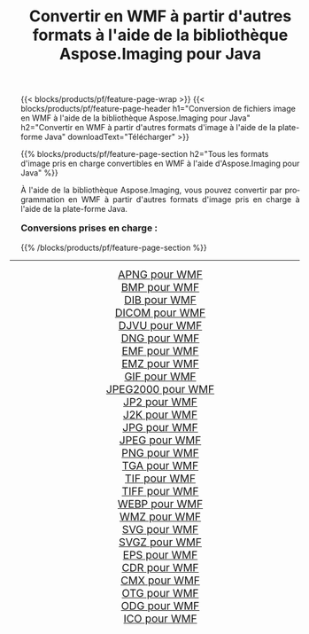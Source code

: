 ﻿---
title: Convertir en WMF à partir d'autres formats à l'aide de la bibliothèque Aspose.Imaging pour Java 
weight: 3920
url: /fr/java/conversion/to/wmf/ 
lang: fr
langdirlevel: 2
locales: zh-hans,ja,it,ru,de,es,fr,nl,id,lt,pl,pt,vi,tr,ko,zh-hant,ar,hi,th,sv,cs,uk,he
description: En utilisant Aspose.Imaging, vous pouvez convertir en WMF à partir d'autres formats en utilisant Java
---

{{< blocks/products/pf/feature-page-wrap >}}
{{< blocks/products/pf/feature-page-header h1="Conversion de fichiers image en WMF à l'aide de la bibliothèque Aspose.Imaging pour Java" h2="Convertir en WMF à partir d'autres formats d'image à l'aide de la plate-forme Java" downloadText="Télécharger" >}}


{{% blocks/products/pf/feature-page-section  h2="Tous les formats d'image pris en charge convertibles en WMF à l'aide d'Aspose.Imaging pour Java" %}}
<p align=justify>À l'aide de la bibliothèque Aspose.Imaging, vous pouvez convertir par programmation en WMF à partir d'autres formats d'image pris en charge à l'aide de la plate-forme Java.</p>
<h3 style="margin-top:16px;">
Conversions prises en charge :
</h3>
{{% /blocks/products/pf/feature-page-section %}}
<div class="container-fluid productfamilypage bg-gray">
    <div class="convertypes bg-gray agp-content section">
        <div class="container">
		<hr style="margin-left:-20px;"/>
		<div class="row other-converters" style="gap: 10px;font-size: 19px;text-align:center;">
		    <div class='col-md-3 other-converter remove-lp remove-rp'><a href="/imaging/fr/java/conversion/apng-to-wmf/" style="padding:15px;">APNG pour WMF</a></div>
<div class='col-md-3 other-converter remove-lp remove-rp'><a href="/imaging/fr/java/conversion/bmp-to-wmf/" style="padding:15px;">BMP pour WMF</a></div>
<div class='col-md-3 other-converter remove-lp remove-rp'><a href="/imaging/fr/java/conversion/dib-to-wmf/" style="padding:15px;">DIB pour WMF</a></div>
<div class='col-md-3 other-converter remove-lp remove-rp'><a href="/imaging/fr/java/conversion/dicom-to-wmf/" style="padding:15px;">DICOM pour WMF</a></div>
<div class='col-md-3 other-converter remove-lp remove-rp'><a href="/imaging/fr/java/conversion/djvu-to-wmf/" style="padding:15px;">DJVU pour WMF</a></div>
<div class='col-md-3 other-converter remove-lp remove-rp'><a href="/imaging/fr/java/conversion/dng-to-wmf/" style="padding:15px;">DNG pour WMF</a></div>
<div class='col-md-3 other-converter remove-lp remove-rp'><a href="/imaging/fr/java/conversion/emf-to-wmf/" style="padding:15px;">EMF pour WMF</a></div>
<div class='col-md-3 other-converter remove-lp remove-rp'><a href="/imaging/fr/java/conversion/emz-to-wmf/" style="padding:15px;">EMZ pour WMF</a></div>
<div class='col-md-3 other-converter remove-lp remove-rp'><a href="/imaging/fr/java/conversion/gif-to-wmf/" style="padding:15px;">GIF pour WMF</a></div>
<div class='col-md-3 other-converter remove-lp remove-rp'><a href="/imaging/fr/java/conversion/jpeg2000-to-wmf/" style="padding:15px;">JPEG2000 pour WMF</a></div>
<div class='col-md-3 other-converter remove-lp remove-rp'><a href="/imaging/fr/java/conversion/jp2-to-wmf/" style="padding:15px;">JP2 pour WMF</a></div>
<div class='col-md-3 other-converter remove-lp remove-rp'><a href="/imaging/fr/java/conversion/j2k-to-wmf/" style="padding:15px;">J2K pour WMF</a></div>
<div class='col-md-3 other-converter remove-lp remove-rp'><a href="/imaging/fr/java/conversion/jpg-to-wmf/" style="padding:15px;">JPG pour WMF</a></div>
<div class='col-md-3 other-converter remove-lp remove-rp'><a href="/imaging/fr/java/conversion/jpeg-to-wmf/" style="padding:15px;">JPEG pour WMF</a></div>
<div class='col-md-3 other-converter remove-lp remove-rp'><a href="/imaging/fr/java/conversion/png-to-wmf/" style="padding:15px;">PNG pour WMF</a></div>
<div class='col-md-3 other-converter remove-lp remove-rp'><a href="/imaging/fr/java/conversion/tga-to-wmf/" style="padding:15px;">TGA pour WMF</a></div>
<div class='col-md-3 other-converter remove-lp remove-rp'><a href="/imaging/fr/java/conversion/tif-to-wmf/" style="padding:15px;">TIF pour WMF</a></div>
<div class='col-md-3 other-converter remove-lp remove-rp'><a href="/imaging/fr/java/conversion/tiff-to-wmf/" style="padding:15px;">TIFF pour WMF</a></div>
<div class='col-md-3 other-converter remove-lp remove-rp'><a href="/imaging/fr/java/conversion/webp-to-wmf/" style="padding:15px;">WEBP pour WMF</a></div>
<div class='col-md-3 other-converter remove-lp remove-rp'><a href="/imaging/fr/java/conversion/wmz-to-wmf/" style="padding:15px;">WMZ pour WMF</a></div>
<div class='col-md-3 other-converter remove-lp remove-rp'><a href="/imaging/fr/java/conversion/svg-to-wmf/" style="padding:15px;">SVG pour WMF</a></div>
<div class='col-md-3 other-converter remove-lp remove-rp'><a href="/imaging/fr/java/conversion/svgz-to-wmf/" style="padding:15px;">SVGZ pour WMF</a></div>
<div class='col-md-3 other-converter remove-lp remove-rp'><a href="/imaging/fr/java/conversion/eps-to-wmf/" style="padding:15px;">EPS pour WMF</a></div>
<div class='col-md-3 other-converter remove-lp remove-rp'><a href="/imaging/fr/java/conversion/cdr-to-wmf/" style="padding:15px;">CDR pour WMF</a></div>
<div class='col-md-3 other-converter remove-lp remove-rp'><a href="/imaging/fr/java/conversion/cmx-to-wmf/" style="padding:15px;">CMX pour WMF</a></div>
<div class='col-md-3 other-converter remove-lp remove-rp'><a href="/imaging/fr/java/conversion/otg-to-wmf/" style="padding:15px;">OTG pour WMF</a></div>
<div class='col-md-3 other-converter remove-lp remove-rp'><a href="/imaging/fr/java/conversion/odg-to-wmf/" style="padding:15px;">ODG pour WMF</a></div>
<div class='col-md-3 other-converter remove-lp remove-rp'><a href="/imaging/fr/java/conversion/ico-to-wmf/" style="padding:15px;">ICO pour WMF</a></div>
                </div>
        </div>
    </div>
</div>
<br/>

